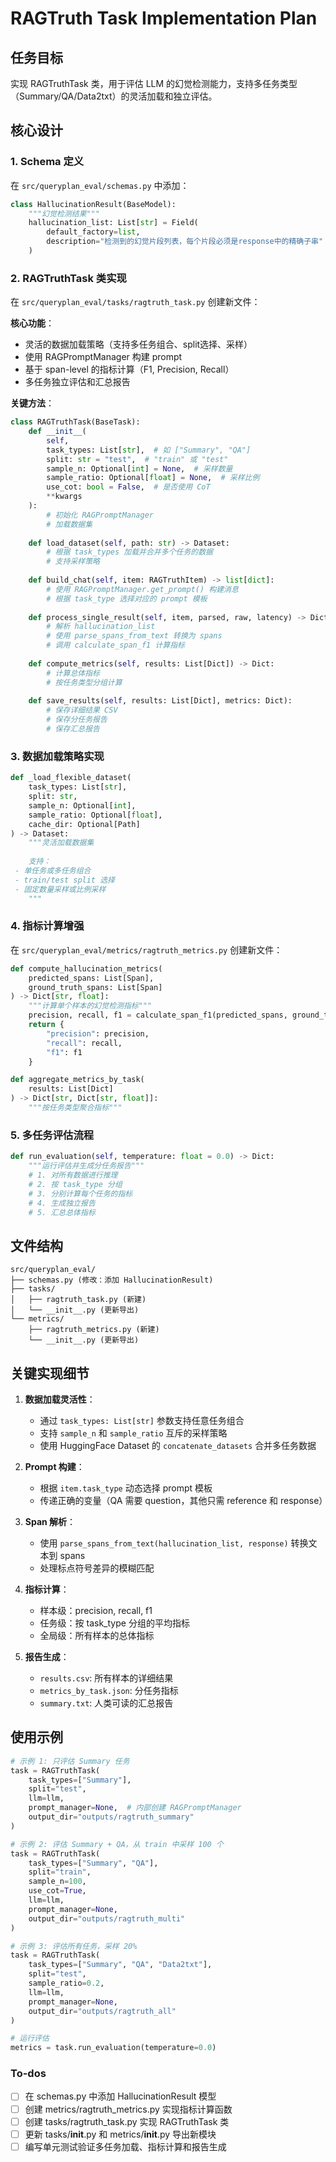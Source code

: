 <!-- a0c8032e-7579-4b07-a2a5-0cbb3039f961 f0aeecfb-611d-4de6-b2d0-c692139b2559 -->
# RAGTruth Task Implementation Plan

## 任务目标

实现 RAGTruthTask 类，用于评估 LLM 的幻觉检测能力，支持多任务类型（Summary/QA/Data2txt）的灵活加载和独立评估。

## 核心设计

### 1. Schema 定义

在 `src/queryplan_eval/schemas.py` 中添加：

```python
class HallucinationResult(BaseModel):
    """幻觉检测结果"""
    hallucination_list: List[str] = Field(
        default_factory=list,
        description="检测到的幻觉片段列表，每个片段必须是response中的精确子串"
    )
```

### 2. RAGTruthTask 类实现

在 `src/queryplan_eval/tasks/ragtruth_task.py` 创建新文件：

**核心功能**：

- 灵活的数据加载策略（支持多任务组合、split选择、采样）
- 使用 RAGPromptManager 构建 prompt
- 基于 span-level 的指标计算（F1, Precision, Recall）
- 多任务独立评估和汇总报告

**关键方法**：

```python
class RAGTruthTask(BaseTask):
    def __init__(
        self,
        task_types: List[str],  # 如 ["Summary", "QA"]
        split: str = "test",  # "train" 或 "test"
        sample_n: Optional[int] = None,  # 采样数量
        sample_ratio: Optional[float] = None,  # 采样比例
        use_cot: bool = False,  # 是否使用 CoT
        **kwargs
    ):
        # 初始化 RAGPromptManager
        # 加载数据集
    
    def load_dataset(self, path: str) -> Dataset:
        # 根据 task_types 加载并合并多个任务的数据
        # 支持采样策略
    
    def build_chat(self, item: RAGTruthItem) -> list[dict]:
        # 使用 RAGPromptManager.get_prompt() 构建消息
        # 根据 task_type 选择对应的 prompt 模板
    
    def process_single_result(self, item, parsed, raw, latency) -> Dict:
        # 解析 hallucination_list
        # 使用 parse_spans_from_text 转换为 spans
        # 调用 calculate_span_f1 计算指标
    
    def compute_metrics(self, results: List[Dict]) -> Dict:
        # 计算总体指标
        # 按任务类型分组计算
    
    def save_results(self, results: List[Dict], metrics: Dict):
        # 保存详细结果 CSV
        # 保存分任务报告
        # 保存汇总报告
```

### 3. 数据加载策略实现

```python
def _load_flexible_dataset(
    task_types: List[str],
    split: str,
    sample_n: Optional[int],
    sample_ratio: Optional[float],
    cache_dir: Optional[Path]
) -> Dataset:
    """灵活加载数据集
    
    支持：
 - 单任务或多任务组合
 - train/test split 选择
 - 固定数量采样或比例采样
    """
```

### 4. 指标计算增强

在 `src/queryplan_eval/metrics/ragtruth_metrics.py` 创建新文件：

```python
def compute_hallucination_metrics(
    predicted_spans: List[Span],
    ground_truth_spans: List[Span]
) -> Dict[str, float]:
    """计算单个样本的幻觉检测指标"""
    precision, recall, f1 = calculate_span_f1(predicted_spans, ground_truth_spans)
    return {
        "precision": precision,
        "recall": recall,
        "f1": f1
    }

def aggregate_metrics_by_task(
    results: List[Dict]
) -> Dict[str, Dict[str, float]]:
    """按任务类型聚合指标"""
```

### 5. 多任务评估流程

```python
def run_evaluation(self, temperature: float = 0.0) -> Dict:
    """运行评估并生成分任务报告"""
    # 1. 对所有数据进行推理
    # 2. 按 task_type 分组
    # 3. 分别计算每个任务的指标
    # 4. 生成独立报告
    # 5. 汇总总体指标
```

## 文件结构

```
src/queryplan_eval/
├── schemas.py (修改：添加 HallucinationResult)
├── tasks/
│   ├── ragtruth_task.py (新建)
│   └── __init__.py (更新导出)
└── metrics/
    ├── ragtruth_metrics.py (新建)
    └── __init__.py (更新导出)
```

## 关键实现细节

1. **数据加载灵活性**：

   - 通过 `task_types: List[str]` 参数支持任意任务组合
   - 支持 `sample_n` 和 `sample_ratio` 互斥的采样策略
   - 使用 HuggingFace Dataset 的 `concatenate_datasets` 合并多任务数据

2. **Prompt 构建**：

   - 根据 `item.task_type` 动态选择 prompt 模板
   - 传递正确的变量（QA 需要 question，其他只需 reference 和 response）

3. **Span 解析**：

   - 使用 `parse_spans_from_text(hallucination_list, response)` 转换文本到 spans
   - 处理标点符号差异的模糊匹配

4. **指标计算**：

   - 样本级：precision, recall, f1
   - 任务级：按 task_type 分组的平均指标
   - 全局级：所有样本的总体指标

5. **报告生成**：

   - `results.csv`: 所有样本的详细结果
   - `metrics_by_task.json`: 分任务指标
   - `summary.txt`: 人类可读的汇总报告

## 使用示例

```python
# 示例 1: 只评估 Summary 任务
task = RAGTruthTask(
    task_types=["Summary"],
    split="test",
    llm=llm,
    prompt_manager=None,  # 内部创建 RAGPromptManager
    output_dir="outputs/ragtruth_summary"
)

# 示例 2: 评估 Summary + QA，从 train 中采样 100 个
task = RAGTruthTask(
    task_types=["Summary", "QA"],
    split="train",
    sample_n=100,
    use_cot=True,
    llm=llm,
    prompt_manager=None,
    output_dir="outputs/ragtruth_multi"
)

# 示例 3: 评估所有任务，采样 20%
task = RAGTruthTask(
    task_types=["Summary", "QA", "Data2txt"],
    split="test",
    sample_ratio=0.2,
    llm=llm,
    prompt_manager=None,
    output_dir="outputs/ragtruth_all"
)

# 运行评估
metrics = task.run_evaluation(temperature=0.0)
```

### To-dos

- [ ] 在 schemas.py 中添加 HallucinationResult 模型
- [ ] 创建 metrics/ragtruth_metrics.py 实现指标计算函数
- [ ] 创建 tasks/ragtruth_task.py 实现 RAGTruthTask 类
- [ ] 更新 tasks/__init__.py 和 metrics/__init__.py 导出新模块
- [ ] 编写单元测试验证多任务加载、指标计算和报告生成